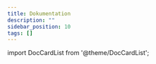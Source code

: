 ```yaml
---
title: Dokumentation
description: ""
sidebar_position: 10
tags: []
---
```


import DocCardList from '@theme/DocCardList';

<DocCardList />

